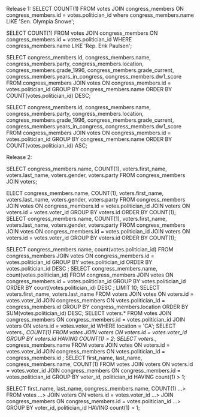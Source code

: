 Release 1:
SELECT COUNT(1)
FROM votes
JOIN congress_members
ON congress_members.id = votes.politician_id
where congress_members.name LIKE 'Sen. Olympia Snowe';

SELECT COUNT(1)
FROM votes
JOIN congress_members
ON congress_members.id = votes.politician_id
WHERE congress_members.name LIKE 'Rep. Erik Paulsen';

SELECT congress_members.id, congress_members.name, congress_members.party, congress_members.location, congress_members.grade_1996, congress_members.grade_current, congress_members.years_in_congress, congress_members.dw1_score
FROM congress_members
JOIN votes
ON congress_members.id = votes.politician_id
GROUP BY congress_members.name
ORDER BY COUNT(votes.politician_id) DESC;

SELECT congress_members.id, congress_members.name, congress_members.party, congress_members.location, congress_members.grade_1996, congress_members.grade_current, congress_members.years_in_congress, congress_members.dw1_score
FROM congress_members
JOIN votes
ON congress_members.id = votes.politician_id
GROUP BY congress_members.name
ORDER BY COUNT(votes.politician_id) ASC;

Release 2:

SELECT congress_members.name, COUNT(1), voters.first_name, voters.last_name, voters.gender, voters.party
FROM congress_members
JOIN voters;

ELECT congress_members.name, COUNT(1), voters.first_name, voters.last_name, voters.gender, voters.party
FROM congress_members
JOIN votes
ON congress_members.id = votes.politician_id
JOIN voters
ON voters.id = votes.voter_id
GROUP BY voters.id
ORDER BY COUNT(1);
SELECT congress_members.name, COUNT(1), voters.first_name, voters.last_name, voters.gender, voters.party
FROM congress_members
JOIN votes
ON congress_members.id = votes.politician_id
JOIN voters
ON voters.id = votes.voter_id
GROUP BY voters.id
ORDER BY COUNT(1);

SELECT congress_members.name, count(votes.politician_id)
FROM congress_members JOIN votes ON congress_members.id = votes.politician_id
GROUP BY votes.politician_id
ORDER BY votes.politician_id DESC
;
SELECT congress_members.name, count(votes.politician_id)
FROM congress_members JOIN votes ON congress_members.id = votes.politician_id
GROUP BY votes.politician_id
ORDER BY count(votes.politician_id) DESC
;
LIMIT 10;
SELECT voters.first_name, voters.last_name
FROM voters
JOIN votes ON voters.id = votes.voter_id
JOIN congress_members ON votes.politician_id = congress_members.id
GROUP BY congress_members.location
ORDER BY SUM(votes.politician_id) DESC;
SELECT voters.*
FROM votes
JOIN congress_members ON congress_members.id = votes.politician_id
JOIN voters ON voters.id = votes.voter_id
WHERE location = 'CA';
SELECT voters.*, COUNT(1)
FROM votes
JOIN voters ON voters.id = votes.voter_id
GROUP BY voters.id
HAVING COUNT(1) > 2;
SELECT voters.*, congress_members.name
FROM voters
JOIN votes ON voters.id = votes.voter_id
JOIN congress_members ON votes.politician_id = congress_members.id
;
SELECT first_name, last_name, congress_members.name, COUNT(1)
FROM votes
JOIN voters ON voters.id = votes.voter_id
JOIN congress_members ON congress_members.id = votes.politician_id
GROUP BY voter_id, politician_id HAVING count(1) > 1;

 SELECT first_name, last_name, congress_members.name, COUNT(1)
   ...> FROM votes
   ...> JOIN voters ON voters.id = votes.voter_id
   ...> JOIN congress_members ON congress_members.id = votes.politician_id
   ...> GROUP BY voter_id, politician_id HAVING count(1) > 1;